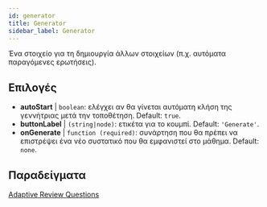 ```yaml
---
id: generator
title: Generator
sidebar_label: Generator
---
```


Ένα στοιχείο για τη δημιουργία άλλων στοιχείων (π.χ. αυτόματα παραγόμενες ερωτήσεις).

## Επιλογές

* __autoStart__ | `boolean`: ελέγχει αν θα γίνεται αυτόματη κλήση της γεννήτριας μετά την τοποθέτηση. Default: `true`.
* __buttonLabel__ | `(string|node)`: ετικέτα για το κουμπί. Default: `'Generate'`.
* __onGenerate__ | `function (required)`: συνάρτηση που θα πρέπει να επιστρέψει ένα νέο συστατικό που θα εμφανιστεί στο μάθημα. Default: `none`.


## Παραδείγματα

[Adaptive Review Questions](https://isle.stat.cmu.edu/adaptive-review/questions/)
